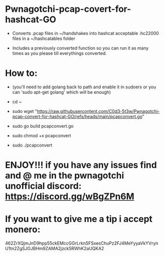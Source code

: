# Pwnagotchi-pcap-covert-for-hashcat-GO

* Converts .pcap files in ~/handshakes into hashcat acceptable .hc22000 files in a ~/hashcatables folder

* Includes a previously converted function so you can run it as many times as you please till everythings converted.

# How to: 

* (you'll need to add golang back to path and enable it in sudoers or you can 'sudo apt-get golang' which will be enough)

* cd ~

* sudo wget "https://raw.githubusercontent.com/C0d3-5t3w/Pwnagotchi-pcap-convert-for-hashcat-GO/refs/heads/main/pcapconvert.go"

* sudo go build pcapconvert.go

* sudo chmod +x pcapconvert

* sudo ./pcapconvert

# ENJOY!!! if you have any issues find and @ me in the pwnagotchi unofficial discord: https://discord.gg/wBgZPn6M

# If you want to give me a tip i accept monero:

462ZrXQjmJnD9hpp55ckEMccGGrLrknSFSxesChuPz2FJ4MeYyyaVkYVrynU1tn2ZgSJGJBHm9ZAMA2jzck5RWhK2aUQKA2
